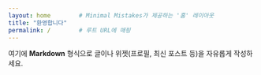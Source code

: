 ```yaml
---
layout: home        # Minimal Mistakes가 제공하는 '홈' 레이아웃
title: "환영합니다"
permalink: /        # 루트 URL에 매핑
---
```

여기에 **Markdown** 형식으로 글이나 위젯(프로필, 최신 포스트 등)을 자유롭게 작성하세요.  
